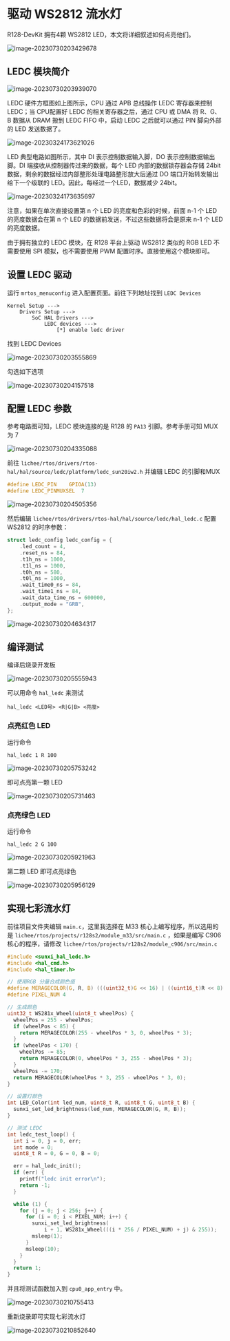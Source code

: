 # 驱动 WS2812 流水灯

R128-DevKit 拥有4颗 WS2812 LED，本文将详细叙述如何点亮他们。

![image-20230730203429678](assets/post/ws2812/image-20230730203429678.png)

## LEDC 模块简介

![image-20230730203939070](assets/post/ws2812/image-20230730203939070.png)

LEDC 硬件方框图如上图所示，CPU 通过 APB 总线操作 LEDC 寄存器来控制 LEDC；当 CPU配置好 LEDC 的相关寄存器之后，通过 CPU 或 DMA 将 R、G、B 数据从 DRAM 搬到 LEDC FIFO 中，启动 LEDC 之后就可以通过 PIN 脚向外部的 LED 发送数据了。

![image-20230324173621026](assets/post/ws2812/image-20230324173621026.png)

LED 典型电路如图所示，其中 DI 表示控制数据输入脚，DO 表示控制数据输出脚。DI 端接收从控制器传过来的数据，每个 LED 内部的数据锁存器会存储 24bit 数据，剩余的数据经过内部整形处理电路整形放大后通过 DO 端口开始转发输出给下一个级联的 LED。因此，每经过一个LED，数据减少 24bit。

![image-20230324173635697](assets/post/ws2812/image-20230324173635697.png)

注意，如果在单次直接设置第 n 个 LED 的亮度和色彩的时候，前面 n-1 个 LED 的亮度数据会在第 n 个 LED 的数据前发送，不过这些数据将会是原来 n-1 个 LED 的亮度数据。

由于拥有独立的 LEDC 模块，在 R128 平台上驱动 WS2812 类似的 RGB LED 不需要使用 SPI 模拟，也不需要使用 PWM 配置时序。直接使用这个模块即可。

## 设置 LEDC 驱动

运行 `mrtos_menuconfig` 进入配置页面。前往下列地址找到 `LEDC Devices`

```
Kernel Setup --->
    Drivers Setup --->
        SoC HAL Drivers --->
            LEDC devices --->
                [*] enable ledc driver
```

找到 LEDC Devices

![image-20230730203555869](assets/post/ws2812/image-20230730203555869.png)

勾选如下选项

![image-20230730204157518](assets/post/ws2812/image-20230730204157518.png)

## 配置 LEDC 参数

参考电路图可知，LEDC 模块连接的是 R128 的 `PA13` 引脚。参考手册可知 MUX 为 7

![image-20230730204335088](assets/post/ws2812/image-20230730204335088.png)

前往 `lichee/rtos/drivers/rtos-hal/hal/source/ledc/platform/ledc_sun20iw2.h` 并编辑 LEDC 的引脚和MUX

```c
#define LEDC_PIN	GPIOA(13)
#define LEDC_PINMUXSEL	7
```

![image-20230730204505356](assets/post/ws2812/image-20230730204505356.png)

然后编辑 `lichee/rtos/drivers/rtos-hal/hal/source/ledc/hal_ledc.c` 配置 WS2812 的时序参数：

```c
struct ledc_config ledc_config = {
	.led_count = 4,
	.reset_ns = 84,
	.t1h_ns = 1000,
	.t1l_ns = 1000,
	.t0h_ns = 580,
	.t0l_ns = 1000,
	.wait_time0_ns = 84,
	.wait_time1_ns = 84,
	.wait_data_time_ns = 600000,
	.output_mode = "GRB",
};
```

![image-20230730204634317](assets/post/ws2812/image-20230730204634317.png)

## 编译测试

编译后烧录开发板

![image-20230730205555943](assets/post/ws2812/image-20230730205555943.png)

可以用命令 `hal_ledc` 来测试

```
hal_ledc <LED号> <R|G|B> <亮度>
```

### 点亮红色 LED

运行命令

```
hal_ledc 1 R 100
```

![image-20230730205753242](assets/post/ws2812/image-20230730205753242.png)

即可点亮第一颗 LED

![image-20230730205731463](assets/post/ws2812/image-20230730205731463.png)

### 点亮绿色 LED

运行命令

```
hal_ledc 2 G 100
```

![image-20230730205921963](assets/post/ws2812/image-20230730205921963.png)

第二颗 LED 即可点亮绿色

![image-20230730205956129](assets/post/ws2812/image-20230730205956129.png)

## 实现七彩流水灯

前往项目文件夹编辑 `main.c`，这里我选择在 M33 核心上编写程序，所以选用的是  `lichee/rtos/projects/r128s2/module_m33/src/main.c` ，如果是编写 C906 核心的程序，请修改 `lichee/rtos/projects/r128s2/module_c906/src/main.c`

```c
#include <sunxi_hal_ledc.h>
#include <hal_cmd.h>
#include <hal_timer.h>

// 使用RGB 分量合成颜色值
#define MERAGECOLOR(G, R, B) (((uint32_t)G << 16) | ((uint16_t)R << 8) | B)
#define PIXEL_NUM 4

// 生成颜色
uint32_t WS281x_Wheel(uint8_t wheelPos) {
  wheelPos = 255 - wheelPos;
  if (wheelPos < 85) {
    return MERAGECOLOR(255 - wheelPos * 3, 0, wheelPos * 3);
  }
  if (wheelPos < 170) {
    wheelPos -= 85;
    return MERAGECOLOR(0, wheelPos * 3, 255 - wheelPos * 3);
  }
  wheelPos -= 170;
  return MERAGECOLOR(wheelPos * 3, 255 - wheelPos * 3, 0);
}

// 设置灯颜色
int LED_Color(int led_num, uint8_t R, uint8_t G, uint8_t B) {
  sunxi_set_led_brightness(led_num, MERAGECOLOR(G, R, B));
}

// 测试 LEDC
int ledc_test_loop() {
  int i = 0, j = 0, err;
  int mode = 0;
  uint8_t R = 0, G = 0, B = 0;

  err = hal_ledc_init();
  if (err) {
    printf("ledc init error\n");
    return -1;
  }

  while (1) {
    for (j = 0; j < 256; j++) {
      for (i = 0; i < PIXEL_NUM; i++) {
        sunxi_set_led_brightness(
            i + 1, WS281x_Wheel(((i * 256 / PIXEL_NUM) + j) & 255));
        msleep(1);
      }
      msleep(10);
    }
  }
  return 1;
}
```

并且将测试函数加入到 `cpu0_app_entry` 中。

![image-20230730210755413](assets/post/ws2812/image-20230730210755413.png)

重新烧录即可实现七彩流水灯

![image-20230730210852640](assets/post/ws2812/image-20230730210852640.png)
